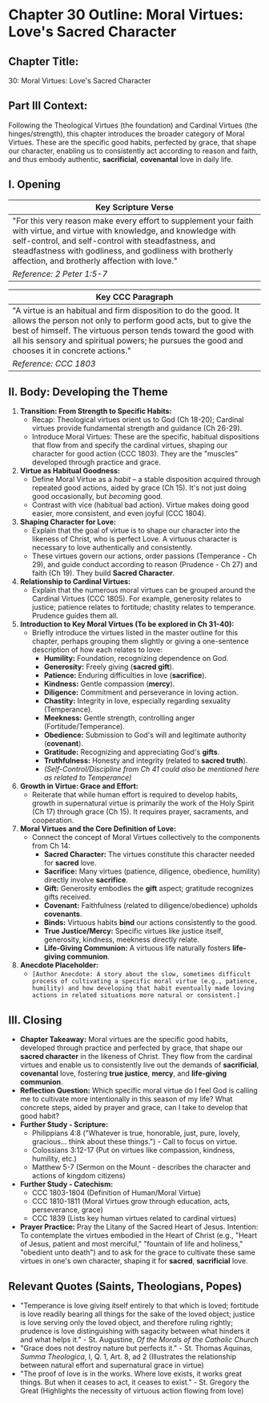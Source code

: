# Chapter 30 Outline: Moral Virtues: Love's Sacred Character

## Chapter Title:

30: Moral Virtues: Love's Sacred Character

## Part III Context:

Following the Theological Virtues (the foundation) and Cardinal Virtues (the hinges/strength), this chapter introduces the broader category of Moral Virtues. These are the specific good habits, perfected by grace, that shape our character, enabling us to consistently act according to reason and faith, and thus embody authentic, **sacrificial**, **covenantal** love in daily life.

## I. Opening

| Key Scripture Verse |
| --- |
| "For this very reason make every effort to supplement your faith with virtue, and virtue with knowledge, and knowledge with self-control, and self-control with steadfastness, and steadfastness with godliness, and godliness with brotherly affection, and brotherly affection with love." |
| _Reference: 2 Peter 1:5-7_ |

| Key CCC Paragraph |
| --- |
| "A virtue is an habitual and firm disposition to do the good. It allows the person not only to perform good acts, but to give the best of himself. The virtuous person tends toward the good with all his sensory and spiritual powers; he pursues the good and chooses it in concrete actions." |
| _Reference: CCC 1803_ |

## II. Body: Developing the Theme

1.  **Transition: From Strength to Specific Habits:**
    *   Recap: Theological virtues orient us to God (Ch 18-20); Cardinal virtues provide fundamental strength and guidance (Ch 26-29).
    *   Introduce Moral Virtues: These are the specific, habitual dispositions that flow from and specify the cardinal virtues, shaping our character for good action (CCC 1803). They are the "muscles" developed through practice and grace.
2.  **Virtue as Habitual Goodness:**
    *   Define Moral Virtue as a _habit_ – a stable disposition acquired through repeated good actions, aided by grace (Ch 15). It's not just doing good occasionally, but _becoming_ good.
    *   Contrast with vice (habitual bad action). Virtue makes doing good easier, more consistent, and even joyful (CCC 1804).
3.  **Shaping Character for Love:**
    *   Explain that the goal of virtue is to shape our character into the likeness of Christ, who is perfect Love. A virtuous character is necessary to love authentically and consistently.
    *   These virtues govern our actions, order passions (Temperance - Ch 29), and guide conduct according to reason (Prudence - Ch 27) and faith (Ch 19). They build **Sacred Character**.
4.  **Relationship to Cardinal Virtues:**
    *   Explain that the numerous moral virtues can be grouped around the Cardinal Virtues (CCC 1805). For example, generosity relates to justice; patience relates to fortitude; chastity relates to temperance. Prudence guides them all.
5.  **Introduction to Key Moral Virtues (To be explored in Ch 31-40):**
    *   Briefly introduce the virtues listed in the master outline for this chapter, perhaps grouping them slightly or giving a one-sentence description of how each relates to love:
        *   **Humility:** Foundation, recognizing dependence on God.
        *   **Generosity:** Freely giving (**sacred gift**).
        *   **Patience:** Enduring difficulties in love (**sacrifice**).
        *   **Kindness:** Gentle compassion (**mercy**).
        *   **Diligence:** Commitment and perseverance in loving action.
        *   **Chastity:** Integrity in love, especially regarding sexuality (Temperance).
        *   **Meekness:** Gentle strength, controlling anger (Fortitude/Temperance).
        *   **Obedience:** Submission to God's will and legitimate authority (**covenant**).
        *   **Gratitude:** Recognizing and appreciating God's **gifts**.
        *   **Truthfulness:** Honesty and integrity (related to **sacred truth**).
        *   _(Self-Control/Discipline from Ch 41 could also be mentioned here as related to Temperance)_
6.  **Growth in Virtue: Grace and Effort:**
    *   Reiterate that while human effort is required to develop habits, growth in supernatural virtue is primarily the work of the Holy Spirit (Ch 17) through grace (Ch 15). It requires prayer, sacraments, and cooperation.
7.  **Moral Virtues and the Core Definition of Love:**
    *   Connect the concept of Moral Virtues collectively to the components from Ch 14:
        *   **Sacred Character:** The virtues constitute this character needed for **sacred** love.
        *   **Sacrifice:** Many virtues (patience, diligence, obedience, humility) directly involve **sacrifice**.
        *   **Gift:** Generosity embodies the **gift** aspect; gratitude recognizes gifts received.
        *   **Covenant:** Faithfulness (related to diligence/obedience) upholds **covenants**.
        *   **Binds:** Virtuous habits **bind** our actions consistently to the good.
        *   **True Justice/Mercy:** Specific virtues like justice itself, generosity, kindness, meekness directly relate.
        *   **Life-Giving Communion:** A virtuous life naturally fosters **life-giving communion**.
8.  **Anecdote Placeholder:**
    *   `[Author Anecdote: A story about the slow, sometimes difficult process of cultivating a specific moral virtue (e.g., patience, humility) and how developing that habit eventually made loving actions in related situations more natural or consistent.]`

## III. Closing

*   **Chapter Takeaway:** Moral virtues are the specific good habits, developed through practice and perfected by grace, that shape our **sacred character** in the likeness of Christ. They flow from the cardinal virtues and enable us to consistently live out the demands of **sacrificial**, **covenantal** love, fostering **true justice**, **mercy**, and **life-giving communion**.
*   **Reflection Question:** Which specific moral virtue do I feel God is calling me to cultivate more intentionally in this season of my life? What concrete steps, aided by prayer and grace, can I take to develop that good habit?
*   **Further Study - Scripture:**
    *   Philippians 4:8 ("Whatever is true, honorable, just, pure, lovely, gracious... think about these things.") - Call to focus on virtue.
    *   Colossians 3:12-17 (Put on virtues like compassion, kindness, humility, etc.)
    *   Matthew 5-7 (Sermon on the Mount - describes the character and actions of kingdom citizens)
*   **Further Study - Catechism:**
    *   CCC 1803-1804 (Definition of Human/Moral Virtue)
    *   CCC 1810-1811 (Moral Virtues grow through education, acts, perseverance, grace)
    *   CCC 1839 (Lists key human virtues related to cardinal virtues)
*   **Prayer Practice:** Pray the Litany of the Sacred Heart of Jesus. Intention: To contemplate the virtues embodied in the Heart of Christ (e.g., "Heart of Jesus, patient and most merciful," "fountain of life and holiness," "obedient unto death") and to ask for the grace to cultivate these same virtues in one's own character, shaping it for **sacred**, **sacrificial** love.

## Relevant Quotes (Saints, Theologians, Popes)

*   "Temperance is love giving itself entirely to that which is loved; fortitude is love readily bearing all things for the sake of the loved object; justice is love serving only the loved object, and therefore ruling rightly; prudence is love distinguishing with sagacity between what hinders it and what helps it." - St. Augustine, _Of the Morals of the Catholic Church_
*   "Grace does not destroy nature but perfects it." - St. Thomas Aquinas, _Summa Theologica_, I, Q. 1, Art. 8, ad 2 (Illustrates the relationship between natural effort and supernatural grace in virtue)
*   "The proof of love is in the works. Where love exists, it works great things. But when it ceases to act, it ceases to exist." - St. Gregory the Great (Highlights the necessity of virtuous action flowing from love)

